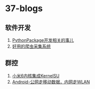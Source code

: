 # 37-blogs

## 软件开发

1. [PythonPackage开发相关的事儿](./00-software-development/00-PythonPackage开发相关的事儿.md)
2. [好用的爬虫采集系统](./00-software-development/01-好用的爬虫采集系统.md)

## 群控

1. [小米6内核集成KernelSU](./09-group-control/00-小米6内核集成KernelSU.md)
2. [Android-公网走移动数据，内网走WLAN](./09-group-control/01-Android-公网走移动数据，内网走WLAN.md)
